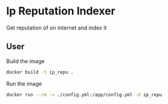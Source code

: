# Ip Reputation Indexer

Get reputation of on internet and index it

## User

Build the image

```bash
docker build -t ip_repu .
```

Run the image

```bash
docker run --rm -v ./config.yml:/app/config.yml -d ip_repu
```
